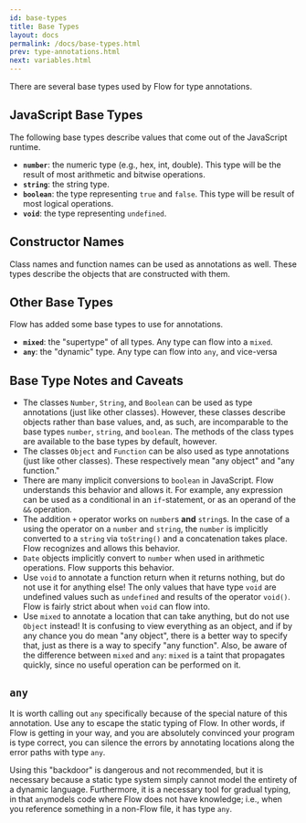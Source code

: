 ```yaml
---
id: base-types
title: Base Types
layout: docs
permalink: /docs/base-types.html
prev: type-annotations.html
next: variables.html
---
```


There are several base types used by Flow for type annotations.

## JavaScript Base Types

The following base types describe values that come out of the JavaScript
runtime.

- **`number`**: the numeric type (e.g., hex, int, double). This type will be
the result of most arithmetic and bitwise operations.
- **`string`**: the string type.
- **`boolean`**: the type representing `true` and `false`. This type will be
result of most logical operations.
- **`void`**: the type representing `undefined`.

## Constructor Names

Class names and function names can be used as annotations as well. These types
describe the objects that are constructed with them.

## Other Base Types

Flow has added some base types to use for annotations.

- **`mixed`**: the "supertype" of all types. Any type can flow into a `mixed`.
- **`any`**: the "dynamic" type. Any type can flow into `any`, and vice-versa

## Base Type Notes and Caveats

- The classes `Number`, `String`, and `Boolean` can be used as type 
annotations (just like other classes). However, these classes describe objects 
rather than base values, and, as such, are incomparable to the base types
`number`, `string`, and `boolean`. The methods of the class types are available
to the base types by default, however.
- The classes `Object` and `Function` can be also used as type annotations 
(just like other classes). These respectively mean "any object" and "any function."
- There are many implicit conversions to `boolean` in JavaScript. Flow
understands this behavior and allows it. For example, any expression can be
used as a conditional in an `if`-statement, or as an operand of the `&&`
operation.
- The addition `+` operator works on `number`s **and** `string`s. In the case
of a using the operator on a `number` and `string`, the `number` is implicitly
converted to a `string` via `toString()` and a concatenation takes place. Flow
recognizes and allows this behavior.
- `Date` objects implicitly convert to `number` when used in arithmetic operations.
Flow supports this behavior.
-  Use `void` to annotate a function return when it returns nothing, but do 
not use it for anything else! The only values that have type `void` are 
undefined values such as `undefined` and results of the operator `void()`. Flow is
fairly strict about when `void` can flow into.
- Use `mixed` to annotate a location that can take anything, but 
do not use `Object` instead! It is confusing to view everything as an object, 
and if by any chance you do mean "any object", there is a better way to 
specify that, just as there is a way to specify "any function". Also, be aware 
of the difference between `mixed` and `any`: `mixed` is a taint that 
propagates quickly, since no useful operation can be performed on it.

## `any`

It is worth calling out `any` specifically because of the special nature of
this annotation. Use any to escape the static typing of Flow. In other words, 
if Flow is getting in your way, and you are absolutely convinced your program 
is type correct, you can silence the errors by annotating locations along the 
error paths with type `any`.

Using this "backdoor" is dangerous and not recommended, but it is necessary 
because a static type system simply cannot model the entirety of a dynamic
language. Furthermore, it is a necessary tool for gradual typing, in that 
`any`models code where Flow does not have knowledge; i.e., when you reference 
something in a non-Flow file, it has type `any`.
